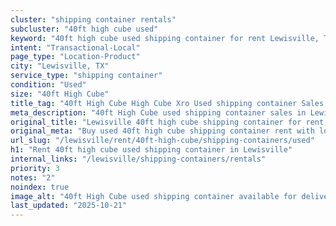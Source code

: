 ```yaml
---
cluster: "shipping container rentals"
subcluster: "40ft high cube used"
keyword: "40ft high cube used shipping container for rent Lewisville, TX"
intent: "Transactional-Local"
page_type: "Location-Product"
city: "Lewisville, TX"
service_type: "shipping container"
condition: "Used"
size: "40ft High Cube"
title_tag: "40ft High Cube High Cube Xro Used shipping container Sales in Lewisville | LC Container"
meta_description: "40ft High Cube used shipping container sales in Lewisville. High cube containers with extra height. Fast delivery, competitive pricing. Serving shipping containers area. Quote ID: Q16. Call (214) 524-4168 for your free quote today."
original_title: "Lewisville 40ft high cube shipping container for rent | LC"
original_meta: "Buy used 40ft high cube shipping container rent with local delivery in Lewisville, TX. LC Container — local Since 2003. Request a fast quote today."
url_slug: "/lewisville/rent/40ft-high-cube/shipping-containers/used"
h1: "Rent 40ft high cube used shipping container in Lewisville"
internal_links: "/lewisville/shipping-containers/rentals"
priority: 3
notes: "2"
noindex: true
image_alt: "40ft High Cube used shipping container available for delivery in Lewisville"
last_updated: "2025-10-21"
---
```


<!-- TODO: Add unique city/inventory copy, images, and internal links here. -->
